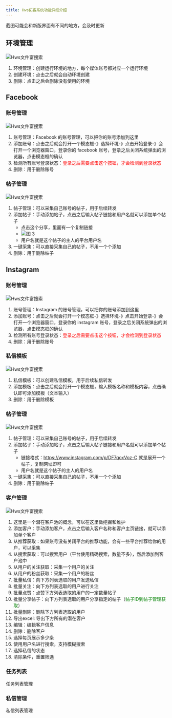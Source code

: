 ```yaml
---
title: Hws拓客系统功能详细介绍
---
```


截图可能会和新版界面有不同的地方，会及时更新

## 环境管理

<div style="margin-top: 20px">
<img src="https://moonworship-file.amusi755.com/70cac0fe15531e3366edaaa35a42c7271a7d91587b31c03dc49aba36b1c4f9de.png" alt="Hws文件富搜索" style="with:100%" data-zoomable class="medium-zoom-image"/>
</div>

1. 环境管理：创建运行环境的地方，每个媒体账号都对应一个运行环境
2. 创建环境：点击之后就会自动环境创建
3. 删除：点击之后会删除没有使用的环境

## Facebook

### 账号管理

<div style="margin-top: 20px">
<img src="https://moonworship-file.amusi755.com/01a2a5248ef94625da8ffda7fdf6fb24804c0c15659b38f66119b4e0ae97a771.png" alt="Hws文件富搜索" style="with:100%" data-zoomable class="medium-zoom-image"/>
</div>

1. 账号管理：Facebook 的账号管理，可以把你的账号添加到这里
2. 添加账号：点击之后就会打开一个模态框-》选择环境-》点击开始登录-》会打开一个浏览器窗口，登录你的 facebook 账号，登录之后关闭系统弹出的浏览器，点击模态框的确认
3. 检测所有账号登录状态：<span style="color: red">登录之后需要点击这个按钮，才会检测到登录状态</span>
4. 删除：用于删除账号

### 帖子管理

<div style="margin-top: 20px">
<img src="https://moonworship-file.amusi755.com/41e1d74839fc8a85d429066d1d6f2f6828cb78ed8a19a2fa45e89a3da5be50ab.png" alt="Hws文件富搜索" style="with:100%" data-zoomable class="medium-zoom-image"/>
</div>

1. 帖子管理：可以采集自己账号的帖子，用于后续转发
2. 添加帖子：手动添加帖子，点击之后输入帖子链接和用户名就可以添加单个帖子
   - 点击这个分享，里面有一个复制链接
   - ![图 3](https://moonworship-file.amusi755.com/fd1e8579a73f90add176b50386e02738399bbc475b46a663f099f4813fe40f83.png)
   - 用户名就是这个帖子的主人的平台用户名
3. 一键采集：可以直接采集自己的帖子，不用一个个添加
4. 删除：用于删除帖子

## Instagram

### 账号管理

<div style="margin-top: 20px">
<img src="https://moonworship-file.amusi755.com/21076e2162f0a81dc37479b9502f0f799a6a5c994567eaa8f1c4bbb6c0edce9e.png" alt="Hws文件富搜索" style="with:100%" data-zoomable class="medium-zoom-image"/>
</div>

1. 账号管理：Instagram 的账号管理，可以把你的账号添加到这里
2. 添加账号：点击之后就会打开一个模态框-》选择环境-》点击开始登录-》会打开一个浏览器窗口，登录你的 instagram 账号，登录之后关闭系统弹出的浏览器，点击模态框的确认
3. 检测所有账号登录状态：<span style="color: red">登录之后需要点击这个按钮，才会检测到登录状态</span>
4. 删除：用于删除账号

### 私信模板

<div style="margin-top: 20px">
<img src="https://moonworship-file.amusi755.com/93c1c49f054e925ad0f13127eded51e96bf35082625b8b50ab2da43562b573e1.png" alt="Hws文件富搜索" style="with:100%" data-zoomable class="medium-zoom-image"/>
</div>

1. 私信模板：可以创建私信模板，用于后续私信转发
2. 添加模板：点击之后就会打开一个模态框，输入模板名称和模板内容，点击确认即可添加模板（文本输入）
3. 删除：用于删除模板

### 帖子管理

<div style="margin-top: 20px">
<img src="https://moonworship-file.amusi755.com/56babfb5438b47f0de380d21e2c18b05e3c9008d31df4d098ac1e6b846f57a6e.png" alt="Hws文件富搜索" style="with:100%" data-zoomable class="medium-zoom-image"/>
</div>

1. 帖子管理：可以采集自己账号的帖子，用于后续转发
2. 添加帖子：手动添加帖子，点击之后输入帖子链接和用户名就可以添加单个帖子
   - 链接格式：https://www.instagram.com/p/DF7qoxVoz-C 就是展开一个帖子，复制网址即可
   - 用户名就是这个帖子的主人的用户名
3. 一键采集：可以直接采集自己的帖子，不用一个个添加
4. 删除：用于删除帖子

### 客户管理

<div style="margin-top: 20px">
<img src="https://moonworship-file.amusi755.com/01e7484e3c65da387ac5da862cb3db9e3fa9e8aee57fe6d3e25c3a462d4d082e.png" alt="Hws文件富搜索" style="with:100%" data-zoomable class="medium-zoom-image"/>
</div>

1. 这里是一个潜在客户池的概念，可以在这里做挖掘和维护
2. 添加客户：手动添加客户，点击之后输入客户名称和客户主页链接，就可以添加单个客户
3. 从推荐获取：如果账号没有关闭平台的推荐功能，会有一些平台推荐给你的用户，可以采集
4. 从搜索获取：可以搜索用户（平台使用精确搜索，数量不多），然后添加到客户池中
5. 从用户的关注获取：采集一个用户的关注
6. 从用户的粉丝获取：采集一个用户的粉丝
7. 批量私信：向下方列表选取的用户发送私信
8. 批量关注：向下方列表选取的用户进行关注
9. 批量点赞：点赞下方列表选取的用户的一定数量帖子
10. 批量分享帖子：向下方列表选取的用户分享指定的帖子（<span style="color: green">帖子ID到帖子管理获取</span>）
11. 批量删除：删除下方列表选取的用户
12. 导出excel: 导出下方所有的潜在客户
13. 编辑：编辑客户信息
14. 删除：删除客户
15. 选择每页展示多少条
16. 使用用户名进行搜索，支持模糊搜索
17. 选择私信的状态
18. 清除条件，重置筛选

### 任务列表
任务列表管理

### 私信管理
私信列表管理


